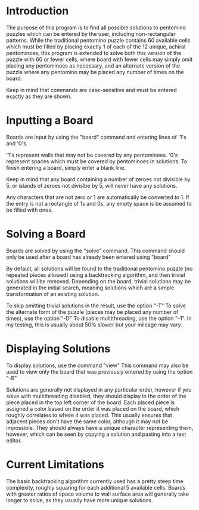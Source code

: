 # Introduction
The purpose of this program is to find all possible solutions to pentomino puzzles which can be entered by the user, including non-rectangular patterns.
While the traditional pentomino puzzle contains 60 available cells which must be filled by placing exactly 1 of each of the 12 unique, achiral pentominoes, this program is extended to solve both this version of the puzzle with 60 or fewer cells, where board with fewer cells may simply omit placing any pentominoes as necessary, and an alternate version of the puzzle where any pentomino may be placed any number of times on the board.

Keep in mind that commands are case-sensitive and must be entered exactly as they are shown.

# Inputting a Board
Boards are input by using the "board" command and entering lines of '1's and '0's.

'1's represent walls that may not be covered by any pentominoes.
'0's represent spaces which must be covered by pentominoes in solutions.
To finish entering a board, simply enter a blank line.

Keep in mind that any board containing a number of zeroes not divisible by 5, or islands of zeroes not divislbe by 5, will never have any solutions.

Any characters that are not zero or 1 are automatically be converted to 1.
If the entry is not a rectangle of 1s and 0s, any empty space is be assumed to be filled with ones.

# Solving a Board
Boards are solved by using the "solve" command. This command should only be used after a board has already been entered using "board"

By default, all solutions will be found to the traditional pentomino puzzle (no repeated pieces allowed) using a backtracking algorithm, and then trivial solutions will be removed. Depending on the board, trivial solutions may be generated in the initial search, meaning solutions which are a simple transformation of an existing solution.

To skip omitting trivial solutions in the result, use the option "-T"
To solve the alternate form of the puzzle (pieces may be placed any number of times), use the option "-D"
To disable multithreading, use the option "-1". In my testing, this is usually about 50% slower but your mileage may vary.

# Displaying Solutions
To display solutions, use the command "view"
This command may also be used to view only the board that was previously entered by using the option "-B"

Solutions are generally not displayed in any particular order, however if you solve with multithreading disabled, they should display in the order of the piece placed in the top left corner of the board. Each placed piece is assigned a color based on the order it was placed on the board, which roughly correlates to where it was placed. This usually ensures that adjacent pieces don't have the same color, although it may not be impossible. They should always have a unique character representing them, however, which can be seen by copying a solution and pasting into a text editor.

# Current Limitations
The basic backtracking algorithm currently used has a pretty steep time complexity, roughly squaring for each additional 5 available cells. Boards with greater ratios of space volume to wall surface area will generally take longer to solve, as they usually have more unique solutions.


